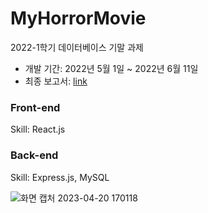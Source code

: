 # MyHorrorMovie
2022-1학기 데이터베이스 기말 과제
- 개발 기간: 2022년 5월 1일 ~ 2022년 6월 11일
- 최종 보고서: [link](https://github.com/hj-language/MyHorrorMovie/blob/master/%EC%B5%9C%EC%A2%85%EB%B3%B4%EA%B3%A0%EC%84%9C.pdf)

### Front-end
Skill: React.js

### Back-end
Skill: Express.js, MySQL

![화면 캡처 2023-04-20 170118](https://user-images.githubusercontent.com/68014406/233300226-a4bca6cd-2456-48fa-b0c5-dce2fa3f1153.png)
